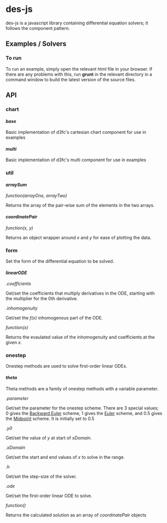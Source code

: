 # des-js

des-js is a javascript library containing differential equation solvers; it follows the component pattern. 

## Examples / Solvers

### To run

To run an example, simply open the relevant html file in your browser. If there are any problems with this, run **grunt** in the relevant directory in a command window to build the latest version of the source files. 

## API

### chart

#### *base*

Basic implementation of d3fc's cartesian chart component for use in examples

#### *multi*

Basic implementation of d3fc's multi component for use in examples

### util

#### *arraySum*

*function(arrayOne, arrayTwo)*

Returns the array of the pair-wise sum of the elements in the two arrays.

#### *coordinatePair*

*function(x, y)*

Returns an object wrapper around *x* and *y* for ease of plotting the data.

### form

Set the form of the differential equation to be solved.

#### *linearODE*

*.coefficients*

Get/set the coefficients that multiply derivatives in the ODE, starting with the multiplier for the 0th derivative.

*.inhomogenuity*

Get/set the *f(x)* inhomogenous part of the ODE.

*function(x)*

Returns the evaulated value of the inhomogenuity and coefficients at the given *x*.

### onestep

Onestep methods are used to solve first-order linear ODEs.

#### *theta*

Theta methods are a family of onestep methods with a variable parameter.

*.parameter*

Get/set the parameter for the onestep scheme. There are 3 special values; 0 gives the [Backward Euler](https://en.wikipedia.org/wiki/Backward_Euler_method) scheme, 1 gives the [Euler](https://en.wikipedia.org/wiki/Euler_method) scheme, and 0.5 gives the [Midpoint](https://en.wikipedia.org/wiki/Midpoint_method) scheme. It is initially set to 0.5

*.y0*

Get/set the value of *y* at start of *xDomain*.

*.xDomain*

Get/set the start and end values of *x* to solve in the range.

*.h*

Get/set the step-size of the solver.

*.ode*

Get/set the first-order linear ODE to solve.

*function()*

Returns the calculated solution as an array of *coordinatePair* objects